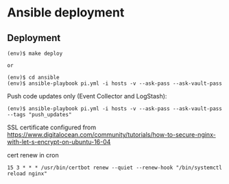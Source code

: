 # Ansible deployment

## Deployment
	
	(env)$ make deploy
	
	or
	
    (env)$ cd ansible
    (env)$ ansible-playbook pi.yml -i hosts -v --ask-pass --ask-vault-pass
        
Push code updates only (Event Collector and LogStash):

    (env)$ ansible-playbook pi.yml -i hosts -v --ask-pass --ask-vault-pass --tags "push_updates"

SSL certificate configured from
https://www.digitalocean.com/community/tutorials/how-to-secure-nginx-with-let-s-encrypt-on-ubuntu-16-04

cert renew in cron

	15 3 * * * /usr/bin/certbot renew --quiet --renew-hook "/bin/systemctl reload nginx"

